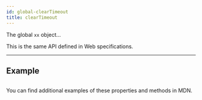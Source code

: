 ```yaml
---
id: global-clearTimeout
title: clearTimeout
---
```


The global `xx` object...

This is the same API defined in Web specifications.

---

## Example

```ts

```

You can find additional examples of these properties and methods in MDN.
